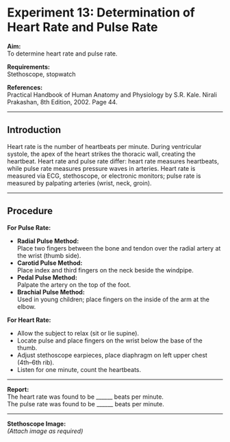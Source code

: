 # Experiment 13: Determination of Heart Rate and Pulse Rate

**Aim:**  
To determine heart rate and pulse rate.

**Requirements:**  
Stethoscope, stopwatch

**References:**  
Practical Handbook of Human Anatomy and Physiology by S.R. Kale. Nirali Prakashan, 8th Edition, 2002. Page 44.

---

## Introduction

Heart rate is the number of heartbeats per minute. During ventricular systole, the apex of the heart strikes the thoracic wall, creating the heartbeat. Heart rate and pulse rate differ: heart rate measures heartbeats, while pulse rate measures pressure waves in arteries. Heart rate is measured via ECG, stethoscope, or electronic monitors; pulse rate is measured by palpating arteries (wrist, neck, groin).

---

## Procedure

**For Pulse Rate:**

- **Radial Pulse Method:**  
  Place two fingers between the bone and tendon over the radial artery at the wrist (thumb side).
- **Carotid Pulse Method:**  
  Place index and third fingers on the neck beside the windpipe.
- **Pedal Pulse Method:**  
  Palpate the artery on the top of the foot.
- **Brachial Pulse Method:**  
  Used in young children; place fingers on the inside of the arm at the elbow.

**For Heart Rate:**

- Allow the subject to relax (sit or lie supine).
- Locate pulse and place fingers on the wrist below the base of the thumb.
- Adjust stethoscope earpieces, place diaphragm on left upper chest (4th–6th rib).
- Listen for one minute, count the heartbeats.

---

**Report:**  
The heart rate was found to be ______ beats per minute.  
The pulse rate was found to be ______ beats per minute.

---

**Stethoscope Image:**  
*(Attach image as required)*
